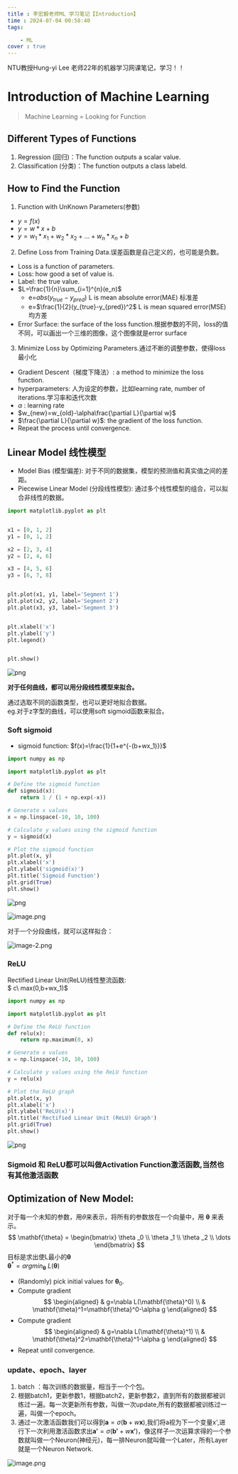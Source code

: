 ```yaml
---
title : 李宏毅老师ML 学习笔记【Introduction】
time : 2024-07-04 00:58:40
tags:

    - ML
cover : true
---
```

NTU教授Hung-yi Lee 老师22年的机器学习网课笔记，学习！！

<!-- more -->

# Introduction of Machine Learning
> Machine Learning = Looking for Function

## Different Types of Functions
1. Regression (回归)：The function outputs a scalar value.
2. Classification (分类)：The function outputs a class labeld.

## How to Find the Function
1. Function with UnKnown Parameters(参数)
  - $y=f(x)$
  - $y=w*x+b$
  - $y=w_1*x_1+w_2*x_2+...+w_n*x_n+b$
2. Define Loss from Training Data.误差函数是自己定义的，也可能是负数。
  - Loss  is a function of parameters.
  - Loss: how good a set of value is.
  - Label: the true value.    
  - $L=\frac{1}{n}\sum_{i=1}^{n}(e_n)$
    - e=$abs(y_{true}-y_{pred})$   L is mean absolute error(MAE) 标准差
    - e=$\frac{1}{2}(y_{true}-y_{pred})^2$   L is mean squared error(MSE) 均方差
  - Error Surface: the surface of the loss function.根据参数的不同，loss的值不同，可以画出一个三维的图像，这个图像就是error surface
3. Minimize Loss by Optimizing Parameters.通过不断的调整参数，使得loss最小化
  - Gradient Descent（梯度下降法）: a method to minimize the loss function.
  - hyperparameters: 人为设定的参数，比如learning rate, number of iterations.学习率和迭代次数
  - $\alpha$  : learning rate
  - $w_{new}=w_{old}-\alpha\frac{\partial L}{\partial w}$
  - $\frac{\partial L}{\partial w}$: the gradient of the loss function.
  - Repeat the process until convergence.
## Linear Model 线性模型
- Model Bias (模型偏差): 对于不同的数据集，模型的预测值和真实值之间的差距。
- Piecewise Linear Model (分段线性模型): 通过多个线性模型的组合，可以拟合非线性的数据。


```python
import matplotlib.pyplot as plt


x1 = [0, 1, 2]
y1 = [0, 1, 2]

x2 = [2, 3, 4]
y2 = [2, 4, 6]  

x3 = [4, 5, 6]
y3 = [6, 7, 8]  


plt.plot(x1, y1, label='Segment 1')
plt.plot(x2, y2, label='Segment 2')
plt.plot(x3, y3, label='Segment 3')


plt.xlabel('x')
plt.ylabel('y')
plt.legend()


plt.show()
```


    
![png](01%E6%B7%B1%E5%BA%A6%E5%AD%A6%E4%B9%A0%E5%9F%BA%E6%9C%AC%E6%A6%82%E5%BF%B5%E7%AE%80%E4%BB%8B_files/01%E6%B7%B1%E5%BA%A6%E5%AD%A6%E4%B9%A0%E5%9F%BA%E6%9C%AC%E6%A6%82%E5%BF%B5%E7%AE%80%E4%BB%8B_1_0.png)
    


**对于任何曲线，都可以用分段线性模型来拟合。**


通过选取不同的函数类型，也可以更好地拟合数据。  
eg.对于z字型的曲线，可以使用soft sigmoid函数来拟合。

### Soft sigmoid
- sigmoid function: $f(x)=\frac{1}{1+e^{-(b+wx_1)}}$


```python
import numpy as np

import matplotlib.pyplot as plt

# Define the sigmoid function
def sigmoid(x):
    return 1 / (1 + np.exp(-x))

# Generate x values
x = np.linspace(-10, 10, 100)

# Calculate y values using the sigmoid function
y = sigmoid(x)

# Plot the sigmoid function
plt.plot(x, y)
plt.xlabel('x')
plt.ylabel('sigmoid(x)')
plt.title('Sigmoid Function')
plt.grid(True)
plt.show()
```


    
![png](01%E6%B7%B1%E5%BA%A6%E5%AD%A6%E4%B9%A0%E5%9F%BA%E6%9C%AC%E6%A6%82%E5%BF%B5%E7%AE%80%E4%BB%8B_files/01%E6%B7%B1%E5%BA%A6%E5%AD%A6%E4%B9%A0%E5%9F%BA%E6%9C%AC%E6%A6%82%E5%BF%B5%E7%AE%80%E4%BB%8B_3_0.png)
    


![image.png](01深度学习基本概念简介_files/image.png)

对于一个分段曲线，就可以这样拟合：

![image-2.png](01深度学习基本概念简介_files/image-2.png)

### ReLU
Rectified Linear Unit(ReLU)线性整流函数:  
$ c\ max(0,b+wx_1)$


```python
import numpy as np

import matplotlib.pyplot as plt

# Define the ReLU function
def relu(x):
    return np.maximum(0, x)

# Generate x values
x = np.linspace(-10, 10, 100)

# Calculate y values using the ReLU function
y = relu(x)

# Plot the ReLU graph
plt.plot(x, y)
plt.xlabel('x')
plt.ylabel('ReLU(x)')
plt.title('Rectified Linear Unit (ReLU) Graph')
plt.grid(True)
plt.show()
```


    
![png](01%E6%B7%B1%E5%BA%A6%E5%AD%A6%E4%B9%A0%E5%9F%BA%E6%9C%AC%E6%A6%82%E5%BF%B5%E7%AE%80%E4%BB%8B_files/01%E6%B7%B1%E5%BA%A6%E5%AD%A6%E4%B9%A0%E5%9F%BA%E6%9C%AC%E6%A6%82%E5%BF%B5%E7%AE%80%E4%BB%8B_6_0.png)
    


### Sigmoid 和 ReLU都可以叫做Activation Function激活函数,当然也有其他激活函数
## Optimization of New Model:
对于每一个未知的参数，用$\theta$来表示，将所有的参数放在一个向量中，用 $\mathbf{\theta}$ 来表示。  
$$
\mathbf{\theta} = \begin{bmatrix}
\theta _0 \\
\theta _1 \\
\theta _2 \\
\dots
\end{bmatrix}
$$ 
目标是求出使L最小的$\mathbf{\theta}$  
$\mathbf{\theta}^* = argmin _\mathbf{\theta}\ L(\mathbf{\theta})$
- (Randomly) pick initial values for $\mathbf{\theta} _0$.
- Compute gradient 
  $$
  \begin{aligned}
    & g=\nabla L(\mathbf{\theta}^0) \\
    & \mathbf{\theta}^1=\mathbf{\theta}^0-\alpha g
    \end{aligned}
  $$
- Compute gradient
  $$
  \begin{aligned}
      & g=\nabla L(\mathbf{\theta}^1) \\
      & \mathbf{\theta}^2=\mathbf{\theta}^1-\alpha g
      \end{aligned}
  $$
- Repeat until convergence.

### update、epoch、layer 
1. batch ：每次训练的数据量，相当于一个个包。
2. 根据batch1，更新参数1，根据batch2，更新参数2，直到所有的数据都被训练过一遍。每一次更新所有参数，叫做一次update,所有的数据都被训练过一遍，叫做一个epoch。
3. 通过一次激活函数我们可以得到$\mathbf{a}=\sigma(\mathbf{b}+w\mathbf{x})$,我们将a视为下一个变量x',进行下一次利用激活函数求出$\mathbf{a'}=\sigma(\mathbf{b'}+w\mathbf{x'})$，像这样子一次运算求得的一个参数就叫做一个Neuron(神经元)，每一排Neuron就叫做一个Later，所有Layer就是一个Neuron Network.

![image.png](01深度学习基本概念简介_files/image.png)
  
